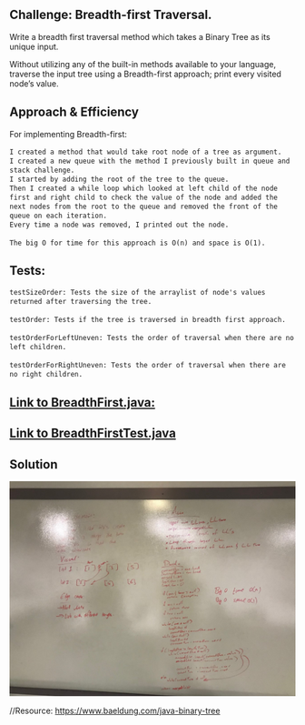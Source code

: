 ## Challenge: Breadth-first Traversal.

Write a breadth first traversal method which takes a Binary Tree as its unique input.

Without utilizing any of the built-in methods available to your language, traverse the input tree using a Breadth-first approach; print every visited node’s value.


## Approach & Efficiency

For implementing Breadth-first:

    I created a method that would take root node of a tree as argument.
    I created a new queue with the method I previously built in queue and stack challenge.
    I started by adding the root of the tree to the queue.
    Then I created a while loop which looked at left child of the node first and right child to check the value of the node and added the next nodes from the root to the queue and removed the front of the queue on each iteration.
    Every time a node was removed, I printed out the node.

    The big O for time for this approach is O(n) and space is O(1).

## Tests:
    testSizeOrder: Tests the size of the arraylist of node's values returned after traversing the tree.

    testOrder: Tests if the tree is traversed in breadth first approach.

    testOrderForLeftUneven: Tests the order of traversal when there are no left children.

    testOrderForRightUneven: Tests the order of traversal when there are no right children.


## [Link to BreadthFirst.java:](https://github.com/sadhikari07/data-structures-and-algorithms/blob/master/java401_code_challenges/src/main/java/java401_code_challenges/stack_and_queue/Node.java)

## [Link to BreadthFirstTest.java](https://github.com/sadhikari07/data-structures-and-algorithms/blob/master/java401_code_challenges/src/main/java/java401_code_challenges/stack_and_queue/Queue.java)


## Solution
![FizzBizz Challenge](https://raw.githubusercontent.com/sadhikari07/data-structures-and-algorithms/master/java401_code_challenges/assets/mergeLists.jpg)



//Resource: https://www.baeldung.com/java-binary-tree
